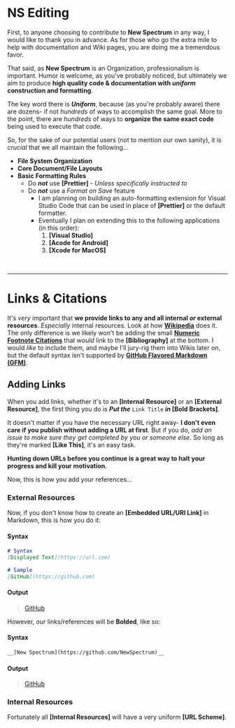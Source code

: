 # NS Editing

First, to anyone choosing to contribute to __New Spectrum__ in any way, I would like to thank you in advance. As for those who go the extra mile to help with documentation and Wiki pages, you are doing me a tremendous favor.

That said, as __New Spectrum__ is an Organization, professionalism is important. Humor is welcome, as you've probably noticed, but ultimately we aim to produce __high quality code & documentation with *uniform* construction and formatting__.

The key word there is __*Uniform*__, because (as you're probably aware) there are dozens- if not *hundreds* of ways to accomplish the same goal. More to the point, there are *hundreds* of ways to __organize the same exact code__ being used to execute that code.

So, for the sake of our potential users (not to mention *our* own sanity), it is *crucial* that we all maintain the following...

- __File System Organization__
- __Core Document/File Layouts__
- __Basic Formatting Rules__
	- Do __*not*__ use __[Prettier]__
                - *Unless specifically instructed to*
	- Do __*not*__ use a *Format on Save* feature
		- I am planning on building an auto-formatting extension for Visual Studio Code that can be used in place of __[Prettier]__ or the default formatter.
		- Eventually I plan on extending this to the following applications (in this order):
			1. __[Visual Studio]__
			2. __[Acode for Android]__
			3. __[Xcode for MacOS]__

	

<br />

---

# Links & Citations

It's *very* important that __we provide links to any and all internal *or* external resources__. *Especially* internal resources. Look at how __[Wikipedia](https://wikipedia.org/)__ does it. The only difference is we likely won't be adding the small __[Numeric Footnote Citations](https://www.markdownguide.org/extended-syntax/#footnotes)__ that *would* link to the __[Bibliography]__ at the bottom. I would *like* to include them, and maybe I'll jury-rig them into Wikis later on, but the default syntax isn't supported by __[GitHub Flavored Markdown (GFM)](https://github.github.com/gfm)__.

## Adding Links

When you add links, whether it's to an __[Internal Resource]__ or an __[External Resource]__, the first thing you do is __*Put the*__ `Link Title` __*in* [Bold Brackets]__.

It doesn't matter if you have the necessary URL right away- __I don't even care if you publish without adding a URL at first__. But if you do, *add an issue to make sure they get completed by you or someone else*. So long as they're marked __[Like This]__, it's an easy task.

__Hunting down URLs before you continue is a great way to halt your progress and kill your motivation.__

Now, this is how you add your references...

### External Resources

Now, if you don't know how to create an __[Embedded URL/URI Link]__ in Markdown, this is how you do it:

#### Syntax
```markdown
# Syntax
[Displayed Text](https://url.com)

# Sample
[GitHub](https://github.com)
```

#### Output
> [GitHub](https://github.com)

However, *our* links/references will be __Bolded__, like so:

#### Syntax
```markdown
__[New Spectrum](https://github.com/NewSpectrum)__
```

#### Output
> [GitHub](https://github.com/NewSpectrum)

### Internal Resources

Fortunately all __[Internal Resources]__ will have a very uniform __[URL Scheme]__.


